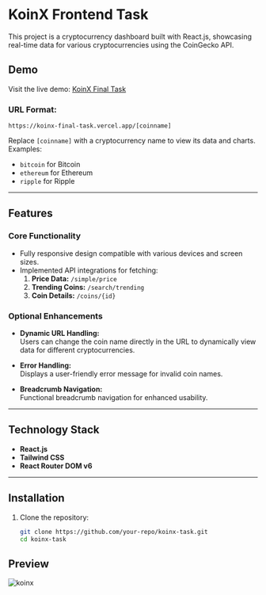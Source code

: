 # KoinX Frontend Task  

This project is a cryptocurrency dashboard built with React.js, showcasing real-time data for various cryptocurrencies using the CoinGecko API.

## Demo  
Visit the live demo: [KoinX Final Task](https://koinx-final-task.vercel.app/bitcoin)  

### URL Format:  
`https://koinx-final-task.vercel.app/[coinname]`  

Replace `[coinname]` with a cryptocurrency name to view its data and charts.  
Examples:  
- `bitcoin` for Bitcoin  
- `ethereum` for Ethereum  
- `ripple` for Ripple  

---

## Features  

### Core Functionality  
- Fully responsive design compatible with various devices and screen sizes.  
- Implemented API integrations for fetching:  
  1. **Price Data:** `/simple/price`  
  2. **Trending Coins:** `/search/trending`  
  3. **Coin Details:** `/coins/{id}`  

### Optional Enhancements  
- **Dynamic URL Handling:**  
  Users can change the coin name directly in the URL to dynamically view data for different cryptocurrencies.  

- **Error Handling:**  
  Displays a user-friendly error message for invalid coin names.  

- **Breadcrumb Navigation:**  
  Functional breadcrumb navigation for enhanced usability.  

---

## Technology Stack  
- **React.js**  
- **Tailwind CSS**  
- **React Router DOM v6**  

---

## Installation  

1. Clone the repository:  
   ```bash
   git clone https://github.com/your-repo/koinx-task.git
   cd koinx-task

## Preview
![koinx](https://github.com/user-attachments/assets/631ad8a3-3163-4e52-8b54-b6aac59c8ebb)



